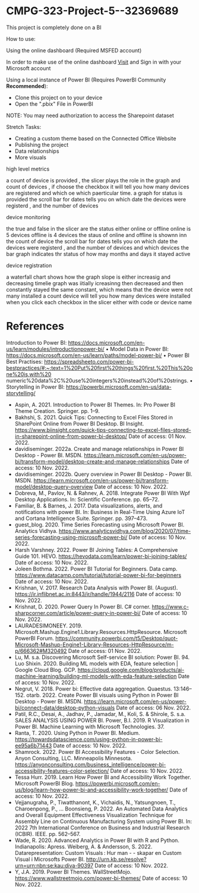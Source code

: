 # CMPG-323-Project-5--32369689

This project is completely done on a BI

 How to use:

 Using the online dashboard (Required MSFED account)

In order to make use of the online dashboard [Visit](https://app.powerbi.com/groups/me/reports/d90cd180-809d-4cbe-b731-7bd60dc1f306/ReportSection) and Sign in with your Microsoft account

 Using a local instance of Power BI (Requires PowerBI Community **Recommended**):

- Clone this project on to your device
- Open the ".pbix" File in PowerBI

NOTE: You may need authorization to access the Sharepoint dataset

 Stretch Tasks:

- Creating a custom theme based on the Connected Office Website
- Publishing the project
- Data relationships
- More visuals


high level metrics

a count of device is provided , the slicer plays the role in the graph and count of devices , if choose the checkbox it will tell you how many devices are registered and which oe which paerticular time.
a graph for status is provided
the scroll bar for dates tells you on which date the devices were registerd , and the number of devices

device monitoring

the true and false in the slicer are the status either online or offline
online is 5 devices 
offline is 4 devices 
the staus of online and offline is shownn inn the count of device
the scroll bar for dates tells you on which date the devices were registerd , and the number of devices and which devices 
the bar graph indicates thr status of how may months and days it stayed active

device registration

a waterfall chart shows how the graph slope is either increasig and decreasing 
timelie graph was iitially icreasinng then decreased and then constantly stayed the same constant, which means that the device were not many installed 
a count device will tell you how many devices were installed when you click each checkbox in the slicer either with code or device name

# References

Introduction to Power BI: https://docs.microsoft.com/en-us/learn/modules/introductionpower-bi/
• Model Data in Power BI: https://docs.microsoft.com/en-us/learn/paths/model-power-bi/
• Power BI Best Practises: https://spreadsheeto.com/power-bi-bestpractices/#:~:text=1%20Put%20first%20things%20first.%20This%20one%20is,with%20
numeric%20data%2C%20use%20integers%20instead%20of%20strings.
• Storytelling in Power BI: https://powerbi.microsoft.com/en-us/data-storytelling/

- Aspin, A. 2021. Introduction to Power BI Themes. In: Pro Power BI Theme Creation. Springer. pp. 1–9.
- Bakhshi, S. 2021. Quick Tips: Connecting to Excel Files Stored in SharePoint Online from Power BI Desktop. BI Insight. https://www.biinsight.com/quick-tips-connecting-to-excel-files-stored-in-sharepoint-online-from-power-bi-desktop/ Date of access: 01 Nov. 2022.
- davidiseminger. 2022a. Create and manage relationships in Power BI Desktop - Power BI. MSDN. https://learn.microsoft.com/en-us/power-bi/transform-model/desktop-create-and-manage-relationships Date of access: 10 Nov. 2022.
- davidiseminger. 2022b. Query overview in Power BI Desktop - Power BI. MSDN. https://learn.microsoft.com/en-us/power-bi/transform-model/desktop-query-overview Date of access: 10 Nov. 2022.
- Dobreva, M., Pavlov, N. & Rahnev, A. 2018. Integrate Power BI With Wpf Desktop Applications. In: Scientific Conference. pp. 65–72.
- Familiar, B. & Barnes, J. 2017. Data visualizations, alerts, and notifications with power BI. In: Business in Real-Time Using Azure IoT and Cortana Intelligence Suite. Springer. pp. 397–473.
- guest_blog. 2020. Time Series Forecasting using Microsoft Power BI. Analytics Vidhya. https://www.analyticsvidhya.com/blog/2020/07/time-series-forecasting-using-microsoft-power-bi/ Date of access: 10 Nov. 2022.
- Harsh Varshney. 2022. Power BI Joining Tables: A Comprehensive Guide 101. HEVO. https://hevodata.com/learn/power-bi-joining-tables/ Date of access: 10 Nov. 2022.
- Joleen Bothma. 2022. Power BI Tutorial for Beginners. Data camp. https://www.datacamp.com/tutorial/tutorial-power-bi-for-beginners Date of access: 10 Nov. 2022.
- Krishnan, V. 2017. Research Data Analysis with Power BI. (August). https://ir.inflibnet.ac.in:8443/ir/handle/1944/2116 Date of access: 10 Nov. 2022.
- Krishnat, D. 2020. Power Query In Power BI. C# corner. https://www.c-sharpcorner.com/article/power-query-in-power-bi/ Date of access: 10 Nov. 2022.
- LAURADESIMONEEY. 2019. Microsoft.Mashup.Engine1.Library.Resources.HttpResource. Microsoft PowerBI Forum. https://community.powerbi.com/t5/Desktop/quot-Microsoft-Mashup-Engine1-Library-Resources-HttpResource/m-p/666362#M320492 Date of access: 01 Nov. 2022.
- Lu, M. s.a. Discovering Microsoft Self-service BI solution: Power BI. 94.
  Luo Shixin. 2020. Building ML models with EDA, feature selection | Google Cloud Blog. GCP. https://cloud.google.com/blog/products/ai-machine-learning/building-ml-models-with-eda-feature-selection Date of access: 10 Nov. 2022.
- Negrut, V. 2018. Power bi: Effective data aggregation. Quaestus. 13:146–152.
  otarb. 2022. Create Power BI visuals using Python in Power BI Desktop - Power BI. MSDN. https://learn.microsoft.com/en-us/power-bi/connect-data/desktop-python-visuals Date of access: 06 Nov. 2022.
- Patil, R.C., Desai, A., Jadhav, P., Jamadar, M., Koli, S. & Shirole, S. s.a. SALES ANALYSIS USING POWER BI.
  Power, B.I. 2019. R Visualization in Power BI. Machine Learning with Microsoft Technologies. 37.
- Ranta, T. 2020. Using Python in Power BI. Medium. https://towardsdatascience.com/using-python-in-power-bi-ee95a6b71443 Date of access: 10 Nov. 2022.
- Shamrock. 2022. Power BI Accessibility Features - Color Selection. Anyon Consulting, LLC. Minneapolis Minnesota. https://anyonconsulting.com/business_intelligence/power-bi-accessibility-features-color-selection/ Date of access: 10 Nov. 2022.
- Tessa Hurr. 2019. Learn How Power BI and Accessibility Work Together. Microsoft PowerBI Blog. https://powerbi.microsoft.com/en-us/blog/learn-how-power-bi-and-accessibility-work-together/ Date of access: 10 Nov. 2022.
- Vejjanugraha, P., Tiwatthanont, K., Vichaidis, N., Yatsungnoen, T., Charoenpong, P., … Boonsieng, P. 2022. An Automated Data Analytics and Overall Equipment Effectiveness Visualization Technique for Assembly Line on Continuous Manufacturing System using Power BI. In: 2022 7th International Conference on Business and Industrial Research (ICBIR). IEEE. pp. 562–567.
- Wade, R. 2020. Advanced Analytics in Power BI with R and Python. Indianapolis: Apress.
  Weiberg, A. & Andersson, S. 2022. Datarepresentation: Custom Visuals : Hur man - - skapar en Custom Visual i Microsofts Power BI. http://urn.kb.se/resolve?urn=urn:nbn:se:kau:diva-90397 Date of access: 10 Nov. 2022.
- Y, J.A. 2019. Power BI Themes. WallStreetMojo. https://www.wallstreetmojo.com/power-bi-themes/ Date of access: 10 Nov. 2022.
